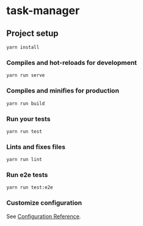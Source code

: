 # task-manager

## Project setup
```
yarn install
```

### Compiles and hot-reloads for development
```
yarn run serve
```

### Compiles and minifies for production
```
yarn run build
```

### Run your tests
```
yarn run test
```

### Lints and fixes files
```
yarn run lint
```

### Run e2e tests
```
yarn run test:e2e
```

### Customize configuration
See [Configuration Reference](https://cli.vuejs.org/config/).
